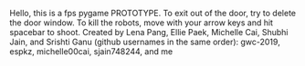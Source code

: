 Hello, this is a fps pygame PROTOTYPE. To exit out of the door, try to delete the door window. To kill the robots, move with your arrow keys and hit spacebar to shoot. 
Created by Lena Pang, Ellie Paek, Michelle Cai, Shubhi Jain, and Srishti Ganu (github usernames in the same order):
gwc-2019, espkz, michelle00cai, sjain748244, and me 
